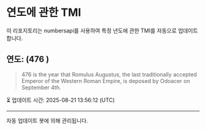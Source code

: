 
# 연도에 관한 TMI

이 리포지토리는 numbersapi를 사용하여 특정 년도에 관한 TMI를 자동으로 업데이트합니다.

## 연도: (476 )
> 476 is the year that Romulus Augustus, the last traditionally accepted Emperor of the Western Roman Empire, is deposed by Odoacer on September 4th.

⏳ 업데이트 시간: 2025-08-21 13:56:12 (UTC)

---
자동 업데이트 봇에 의해 관리됩니다.
